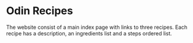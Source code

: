 # Odin Recipes
The website consist of a main index page with links to three recipes. Each recipe has a description, an ingredients list and a steps ordered list.
